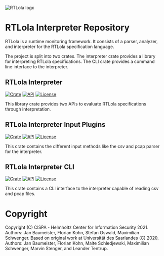 ![RTLola logo](https://pages.cispa.de/rtlola/assets/img/logos/rtlola-logo-ultrawide-blue.png)
# RTLola Interpreter Repository

RTLola is a runtime monitoring framework.  It consists of a parser, analyzer, and interpreter for the RTLola specification language.

The project is split into two crates. The interpreter crate provides a library for interpreting RTLola specifications.
The CLI crate provides a command line interface to the interpreter.

## RTLola Interpreter
[![Crate](https://img.shields.io/crates/v/rtlola-interpreter.svg)](https://crates.io/crates/rtlola-interpreter)
[![API](https://docs.rs/rtlola-interpreter/badge.svg)](https://docs.rs/rtlola-interpreter)
[![License](https://img.shields.io/crates/l/rtlola-interpreter)](https://crates.io/crates/rtlola-interpreter)

This library crate provides two APIs to evaluate RTLola specifications through interpretation.

## RTLola Interpreter Input Plugins
[![Crate](https://img.shields.io/crates/v/rtlola-input-plugins.svg)](https://crates.io/crates/rtlola-input-plugins)
[![API](https://docs.rs/rtlola-input-plugins/badge.svg)](https://docs.rs/rtlola-input-plugins)
[![License](https://img.shields.io/crates/l/rtlola-input-plugins)](https://crates.io/crates/rtlola-input-plugins)

This crate contains the different input methods like the csv and pcap parser for the interpreter.

## RTLola Interpreter CLI
[![Crate](https://img.shields.io/crates/v/rtlola-cli.svg)](https://crates.io/crates/rtlola-cli)
[![API](https://docs.rs/rtlola-cli/badge.svg)](https://docs.rs/rtlola-cli)
[![License](https://img.shields.io/crates/l/rtlola-cli)](https://crates.io/crates/rtlola-cli)

This crate contains a CLI interface to the interpreter capable of reading csv and pcap files.

# Copyright

Copyright (C) CISPA - Helmholtz Center for Information Security 2021.  Authors: Jan Baumeister, Florian Kohn, Stefan Oswald, Maximilian Schwenger.
Based on original work at Universität des Saarlandes (C) 2020.  Authors: Jan Baumeister, Florian Kohn, Malte Schledjewski, Maximilian Schwenger, Marvin Stenger, and Leander Tentrup.
